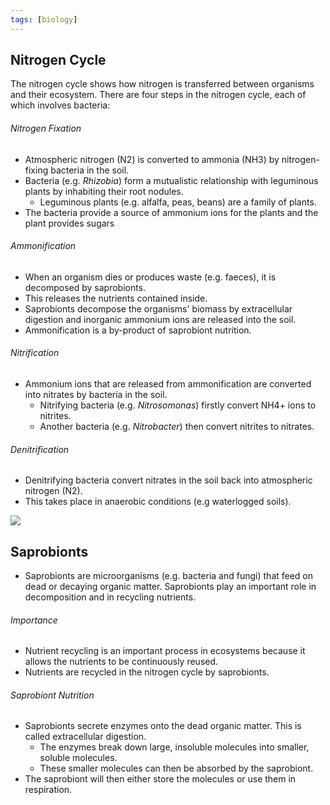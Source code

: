```yaml
---
tags: [biology]
---
```

## Nitrogen Cycle
The nitrogen cycle shows how nitrogen is transferred between organisms and their ecosystem. There are four steps in the nitrogen cycle, each of which involves bacteria:

###### Nitrogen Fixation
- Atmospheric nitrogen (N2) is converted to ammonia (NH3) by nitrogen-fixing bacteria in the soil.
- Bacteria (e.g. *Rhizobia*) form a mutualistic relationship with leguminous plants by inhabiting their root nodules.
    - Leguminous plants (e.g. alfalfa, peas, beans) are a family of plants.
- The bacteria provide a source of ammonium ions for the plants and the plant provides sugars

###### Ammonification
- When an organism dies or produces waste (e.g. faeces), it is decomposed by saprobionts.
- This releases the nutrients contained inside.
- Saprobionts decompose the organisms' biomass by extracellular digestion and inorganic ammonium ions are released into the soil.
- Ammonification is a by-product of saprobiont nutrition.

###### Nitrification
- Ammonium ions that are released from ammonification are converted into nitrates by bacteria in the soil.
    - Nitrifying bacteria (e.g. *Nitrosomonas*) firstly convert NH4+ ions to nitrites.
    - Another bacteria (e.g. *Nitrobacter*) then convert nitrites to nitrates.

###### Denitrification
- Denitrifying bacteria convert nitrates in the soil back into atmospheric nitrogen (N2).
- This takes place in anaerobic conditions (e.g waterlogged soils).

![](https://image-v2.cdn.app.senecalearning.com/2018-11/22b11fd5-08ec-46a7-a560-24e2645fc272/nitrogen-cycle-,f_cover,h_400,w_600.png)

## Saprobionts
- Saprobionts are microorganisms (e.g. bacteria and fungi) that feed on dead or decaying organic matter. Saprobionts play an important role in decomposition and in recycling nutrients.

###### Importance
- Nutrient recycling is an important process in ecosystems because it allows the nutrients to be continuously reused.
- Nutrients are recycled in the nitrogen cycle by saprobionts.

###### Saprobiont Nutrition
- Saprobionts secrete enzymes onto the dead organic matter. This is called extracellular digestion.
    - The enzymes break down large, insoluble molecules into smaller, soluble molecules.
    - These smaller molecules can then be absorbed by the saprobiont.
- The saprobiont will then either store the molecules or use them in respiration.
